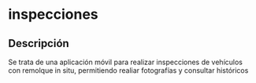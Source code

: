 # inspecciones

## Descripción

Se trata de una aplicación móvil para realizar inspecciones de vehículos con remolque in situ, permitiendo realiar fotografías y consultar históricos
